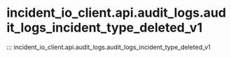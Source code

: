 # incident_io_client.api.audit_logs.audit_logs_incident_type_deleted_v1

::: incident_io_client.api.audit_logs.audit_logs_incident_type_deleted_v1
